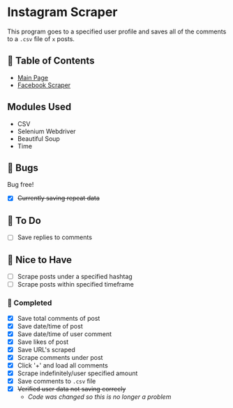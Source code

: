 # **Instagram Scraper**

This program goes to a specified user profile and saves all of the comments to a `.csv` file of `x` posts.

## **:bookmark: Table of Contents**

- [Main Page](https://github.com/amyjtech/sentiment_analysis)
- [Facebook Scraper](https://github.com/amyjtech/sentiment_analysis/blob/main/doc/fb.md)

## **Modules Used**

- CSV
- Selenium Webdriver
- Beautiful Soup
- Time

## **:microbe: Bugs**

Bug free!

- [x] ~~Currently saving repeat data~~

## **:memo: To Do**

- [ ] Save replies to comments

## **:crystal_ball: Nice to Have**

- [ ] Scrape posts under a specified hashtag
- [ ] Scrape posts within specified timeframe

### **:jigsaw: Completed**

- [x] Save total comments of post
- [x] Save date/time of post
- [x] Save date/time of user comment
- [x] Save likes of post
- [x] Save URL's scraped
- [x] Scrape comments under post
- [x] Click '+' and load all comments
- [x] Scrape indefinitely/user specified amount
- [x] Save comments to `.csv` file
- [x] ~~Verified user data not saving correcly~~
  - _Code was changed so this is no longer a problem_
